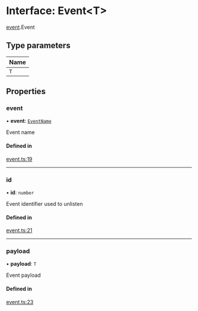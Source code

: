 # Interface: Event<T\>

[event](../modules/event.md).Event

## Type parameters

| Name |
| :------ |
| `T` |

## Properties

### event

• **event**: [`EventName`](../modules/event.md#eventname)

Event name

#### Defined in

[event.ts:19](https://github.com/tauri-apps/tauri/blob/fba1e32/tooling/api/src/event.ts#L19)

___

### id

• **id**: `number`

Event identifier used to unlisten

#### Defined in

[event.ts:21](https://github.com/tauri-apps/tauri/blob/fba1e32/tooling/api/src/event.ts#L21)

___

### payload

• **payload**: `T`

Event payload

#### Defined in

[event.ts:23](https://github.com/tauri-apps/tauri/blob/fba1e32/tooling/api/src/event.ts#L23)
